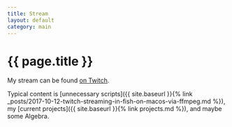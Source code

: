 ```yaml
---
title: Stream
layout: default
category: main
---
```


# {{ page.title }}

My stream can be found [on Twitch](https://www.twitch.tv/tomatrow).


Typical content is [unnecessary scripts]({{ site.baseurl }}{% link _posts/2017-10-12-twitch-streaming-in-fish-on-macos-via-ffmpeg.md %}), my [current projects]({{ site.baseurl }}{% link projects.md %}), and maybe some Algebra.
